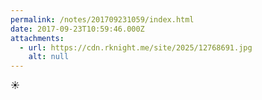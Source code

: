 ```yaml
---
permalink: /notes/201709231059/index.html
date: 2017-09-23T10:59:46.000Z
attachments:
  - url: https://cdn.rknight.me/site/2025/12768691.jpg
    alt: null
---
```


☀️
